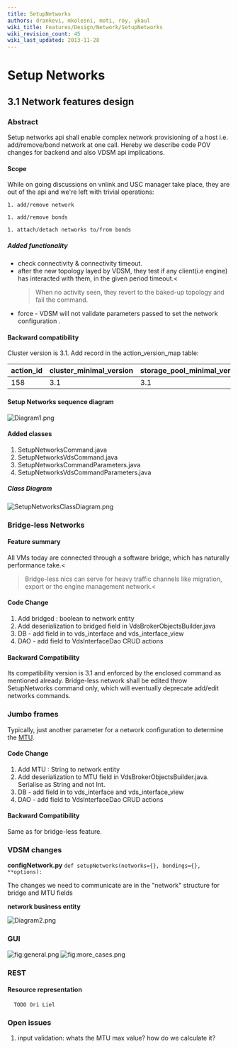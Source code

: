 ```yaml
---
title: SetupNetworks
authors: drankevi, mkolesni, moti, roy, ykaul
wiki_title: Features/Design/Network/SetupNetworks
wiki_revision_count: 45
wiki_last_updated: 2013-11-28
---
```


# Setup Networks

## 3.1 Network features design

### Abstract

Setup networks api shall enable complex network provisioning of a host i.e. add/remove/bond network at one call. Hereby we describe code POV changes for backend and also VDSM api implications.

#### Scope

While on going discussions on vnlink and USC manager take place, they are out of the api and we're left with trivial operations:

    1. add/remove network

    1. add/remove bonds

    1. attach/detach networks to/from bonds

##### Added functionality

*   check connectivity & connectivity timeout.
*   after the new topology layed by VDSM, they test if any client(i.e engine) has interacted with them, in the given period timeout.<
    > When no activity seen, they revert to the baked-up topology and fail the command.
*   force - VDSM will not validate parameters passed to set the network configuration .

#### Backward compatibility

Cluster version is 3.1. Add record in the action_version_map table:

| action_id | cluster_minimal_version | storage_pool_minimal_version |
|------------|---------------------------|---------------------------------|
| 158        | 3.1                       | 3.1                             |

#### Setup Networks sequence diagram

![](Diagram1.png "Diagram1.png")

#### Added classes

1.  SetupNetworksCommand.java
2.  SetupNetworksVdsCommand.java
3.  SetupNetworksCommandParameters.java
4.  SetupNetworksVdsCommandParameters.java

##### Class Diagram

![](SetupNetworksClassDiagram.png "SetupNetworksClassDiagram.png")

### Bridge-less Networks

#### Feature summary

All VMs today are connected through a software bridge, which has naturally performance take.<
> Bridge-less nics can serve for heavy traffic channels like migration, export or the engine management network.<
>

#### Code Change

1.  Add bridged : boolean to network entity
2.  Add deserialization to bridged field in VdsBrokerObjectsBuilder.java
3.  DB - add field in to vds_interface and vds_interface_view
4.  DAO - add field to VdsInterfaceDao CRUD actions

#### Backward Compatibility

Its compatibility version is 3.1 and enforced by the enclosed command as mentioned already. Bridge-less network shall be edited throw SetupNetworks command only, which will eventually deprecate add/edit networks commands.

### Jumbo frames

Typically, just another parameter for a network configuration to determine the [MTU](http://en.wikipedia.org/wiki/Maximum_transmission_unit).

#### Code Change

1.  Add MTU : String to network entity
2.  Add deserialization to MTU field in VdsBrokerObjectsBuilder.java. Serialise as String and not Int.
3.  DB - add field in to vds_interface and vds_interface_view
4.  DAO - add field to VdsInterfaceDao CRUD actions

#### Backward Compatibility

Same as for bridge-less feature.

### VDSM changes

**configNetwork.py** `
 def setupNetworks(networks={}, bondings={}, **options):
`

The changes we need to communicate are in the "network" structure for bridge and MTU fields

**network business entity**

![](Diagram2.png "Diagram2.png")

### GUI

![](general.png "fig:general.png") ![](more_cases.png "fig:more_cases.png")

### REST

#### Resource representation

      TODO Ori Liel

### Open issues

1.  input validation: whats the MTU max value? how do we calculate it?
